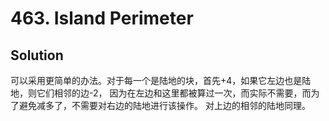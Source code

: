 # 463. Island Perimeter

## Solution

可以采用更简单的办法。对于每一个是陆地的块，首先+4，如果它左边也是陆地，则它们相邻的边-2，
因为在左边和这里都被算过一次，而实际不需要，而为了避免减多了，不需要对右边的陆地进行该操作。
对上边的相邻的陆地同理。
